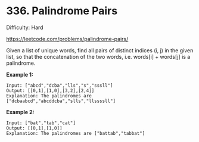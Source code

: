 # 336. Palindrome Pairs

Difficulty: Hard

https://leetcode.com/problems/palindrome-pairs/

Given a list of unique words, find all pairs of distinct indices (i, j) in the given list, so that the concatenation of the two words, i.e. words[i] + words[j] is a palindrome.

**Example 1:**  
```
Input: ["abcd","dcba","lls","s","sssll"]
Output: [[0,1],[1,0],[3,2],[2,4]] 
Explanation: The palindromes are ["dcbaabcd","abcddcba","slls","llssssll"]
```

**Example 2:**  
```
Input: ["bat","tab","cat"]
Output: [[0,1],[1,0]] 
Explanation: The palindromes are ["battab","tabbat"]
```
